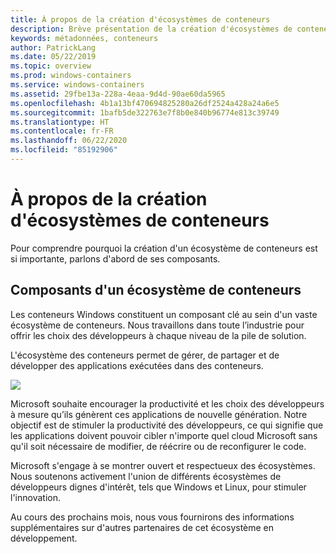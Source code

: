 ```yaml
---
title: À propos de la création d'écosystèmes de conteneurs
description: Brève présentation de la création d'écosystèmes de conteneurs
keywords: métadonnées, conteneurs
author: PatrickLang
ms.date: 05/22/2019
ms.topic: overview
ms.prod: windows-containers
ms.service: windows-containers
ms.assetid: 29fbe13a-228a-4eaa-9d4d-90ae60da5965
ms.openlocfilehash: 4b1a13bf470694825280a26df2524a428a24a6e5
ms.sourcegitcommit: 1bafb5de322763e7f8b0e840b96774e813c39749
ms.translationtype: HT
ms.contentlocale: fr-FR
ms.lasthandoff: 06/22/2020
ms.locfileid: "85192906"
---
```

# <a name="about-building-container-ecosystems"></a>À propos de la création d'écosystèmes de conteneurs

Pour comprendre pourquoi la création d'un écosystème de conteneurs est si importante, parlons d'abord de ses composants.

## <a name="components-of-a-container-ecosystem"></a>Composants d'un écosystème de conteneurs

Les conteneurs Windows constituent un composant clé au sein d'un vaste écosystème de conteneurs. Nous travaillons dans toute l’industrie pour offrir les choix des développeurs à chaque niveau de la pile de solution.

L'écosystème des conteneurs permet de gérer, de partager et de développer des applications exécutées dans des conteneurs.

![](media/containerEcosystem.png)

Microsoft souhaite encourager la productivité et les choix des développeurs à mesure qu’ils génèrent ces applications de nouvelle génération. Notre objectif est de stimuler la productivité des développeurs, ce qui signifie que les applications doivent pouvoir cibler n'importe quel cloud Microsoft sans qu'il soit nécessaire de modifier, de réécrire ou de reconfigurer le code.

Microsoft s'engage à se montrer ouvert et respectueux des écosystèmes. Nous soutenons activement l'union de différents écosystèmes de développeurs dignes d'intérêt, tels que Windows et Linux, pour stimuler l'innovation.

Au cours des prochains mois, nous vous fournirons des informations supplémentaires sur d'autres partenaires de cet écosystème en développement.
